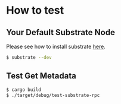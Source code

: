 # How to test
## Your Default Substrate Node
Please see how to install substrate [here](https://docs.substrate.dev/docs/getting-started).
```bash
$ substrate --dev
```

## Test Get Metadata
```bash
$ cargo build
$ ./target/debug/test-substrate-rpc
```